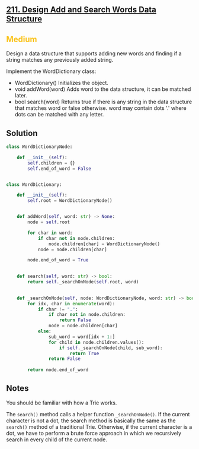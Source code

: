 ## [211. Design Add and Search Words Data Structure](https://leetcode.com/problems/design-add-and-search-words-data-structure/)

<h2 style="color:#fac31d">Medium</h2>
Design a data structure that supports adding new words and finding if a string matches any previously added string.

Implement the WordDictionary class:

- WordDictionary() Initializes the object.
- void addWord(word) Adds word to the data structure, it can be matched later.
- bool search(word) Returns true if there is any string in the data structure that matches word or false otherwise. word may contain dots '.' where dots can be matched with any letter.

## Solution
```python
class WordDictionaryNode:

    def __init__(self):
        self.children = {}
        self.end_of_word = False


class WordDictionary:

    def __init__(self):
        self.root = WordDictionaryNode()


    def addWord(self, word: str) -> None:
        node = self.root

        for char in word:
            if char not in node.children:
                node.children[char] = WordDictionaryNode()
            node = node.children[char]

        node.end_of_word = True
        

    def search(self, word: str) -> bool:
        return self._searchOnNode(self.root, word)

    
    def _searchOnNode(self, node: WordDictionaryNode, word: str) -> bool:
        for idx, char in enumerate(word):
            if char != ".":
                if char not in node.children:
                    return False
                node = node.children[char]
            else:
                sub_word = word[idx + 1:]
                for child in node.children.values():
                    if self._searchOnNode(child, sub_word):
                        return True
                return False
        
        return node.end_of_word
```

## Notes
You should be familiar with how a Trie works.

The `search()` method calls a helper function `_searchOnNode()`. If the current character is not a dot, the search method is basically the same as the `search()` method of a traditional Trie. Otherwise, if the current character is a dot, we have to perform a brute force approach in which we recursively search in every child of the current node.

